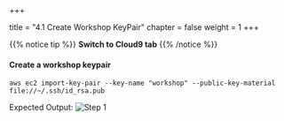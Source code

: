 +++

title = "4.1 Create Workshop KeyPair"
chapter = false
weight = 1
+++

{{% notice tip %}}
__Switch to  Cloud9 tab__
{{% /notice %}}

#### Create a workshop keypair
```
aws ec2 import-key-pair --key-name "workshop" --public-key-material file://~/.ssh/id_rsa.pub
```

Expected Output:
![Step 1](/images/lab4/workshop_keypair_create.png)
